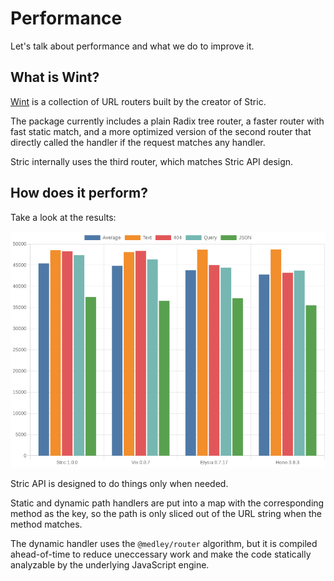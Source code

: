 # Performance
Let's talk about performance and what we do to improve it.

## What is Wint?
[Wint](//github.com/aquapi/wint) is a collection of URL routers built by the creator of Stric.

The package currently includes a plain Radix tree router, 
a faster router with fast static match, and a more optimized 
version of the second router that directly called the handler 
if the request matches any handler.

Stric internally uses the third router, which matches Stric API design.

## How does it perform?
Take a look at the results:

![Chart](https://raw.githubusercontent.com/bunsvr/benchmark/main/results/chart.png)

Stric API is designed to do things only when needed.

Static and dynamic path handlers are put into a map 
with the corresponding method as the key, so the path 
is only sliced out of the URL string when the method matches.

The dynamic handler uses the `@medley/router` algorithm,
but it is compiled ahead-of-time to reduce uneccessary work and
make the code statically analyzable by the underlying JavaScript engine.


